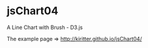 jsChart04
=========

A Line Chart with Brush - D3.js

The example page => http://kiritter.github.io/jsChart04/
